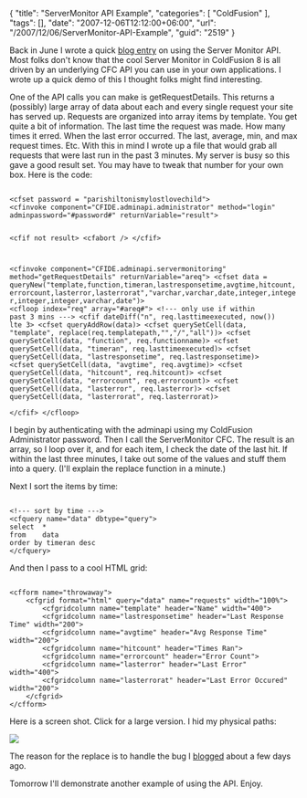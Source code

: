 {
	"title": "ServerMonitor API Example",
	"categories": [
		"ColdFusion"
	],
	"tags": [],
	"date": "2007-12-06T12:12:00+06:00",
	"url": "/2007/12/06/ServerMonitor-API-Example",
	"guid": "2519"
}

Back in June I wrote a quick <a href="http://www.raymondcamden.com/index.cfm/2007/6/14/ColdFusion-8-Server-Monitor-API">blog entry</a> on using the Server Monitor API. Most folks don't know that the cool Server Monitor in ColdFusion 8 is all driven by an underlying CFC API you can use in your own applications. I wrote up a quick demo of this I thought folks might find interesting.
<!--more-->
One of the API calls you can make is getRequestDetails. This returns a (possibly) large array of data about each and every single request your site has served up. Requests are organized into array items by template. You get quite a bit of information. The last time the request was made. How many times it erred. When the last error occurred. The last, average, min, and max request times. Etc. With this in mind I wrote up a file that would grab all requests that were last run in the past 3 minutes. My server is busy so this gave a good result set. You may have to tweak that number for your own box. Here is the code:

<code>
&lt;cfset password = "parishiltonismylostlovechild"&gt;
&lt;cfinvoke component="CFIDE.adminapi.administrator" method="login" adminpassword="#password#" returnVariable="result"&gt;

&lt;cfif not result&gt;
	&lt;cfabort /&gt;
&lt;/cfif&gt;

&lt;cfinvoke component="CFIDE.adminapi.servermonitoring" method="getRequestDetails" returnVariable="areq"&gt;
&lt;cfset data = queryNew("template,function,timeran,lastresponsetime,avgtime,hitcount,errorcount,lasterror,lasterrorat","varchar,varchar,date,integer,integer,integer,integer,varchar,date")&gt;
&lt;cfloop index="req" array="#areq#"&gt;
	&lt;!--- only use if within past 3 mins ---&gt;
	&lt;cfif dateDiff("n", req.lasttimeexecuted, now()) lte 3&gt;
		&lt;cfset queryAddRow(data)&gt;
		&lt;cfset querySetCell(data, "template", replace(req.templatepath,"\","/","all"))&gt;
		&lt;cfset querySetCell(data, "function", req.functionname)&gt;
		&lt;cfset querySetCell(data, "timeran", req.lasttimeexecuted)&gt;
		&lt;cfset querySetCell(data, "lastresponsetime", req.lastresponsetime)&gt;
		&lt;cfset querySetCell(data, "avgtime", req.avgtime)&gt;
		&lt;cfset querySetCell(data, "hitcount", req.hitcount)&gt;
		&lt;cfset querySetCell(data, "errorcount", req.errorcount)&gt;
		&lt;cfset querySetCell(data, "lasterror", req.lasterror)&gt;
		&lt;cfset querySetCell(data, "lasterrorat", req.lasterrorat)&gt;		
	&lt;/cfif&gt;
&lt;/cfloop&gt;
</code>

I begin by authenticating with the adminapi using my ColdFusion Administrator password. Then I call the ServerMonitor CFC. The result is an array, so I loop over it, and for each item, I check the date of the last hit. If within the last three minutes, I take out some of the values and stuff them into a query. (I'll explain the replace function in a minute.)

Next I sort the items by time:

<code>
&lt;!--- sort by time ---&gt;
&lt;cfquery name="data" dbtype="query"&gt;
select	*
from	data
order by timeran desc
&lt;/cfquery&gt;
</code>

And then I pass to a cool HTML grid:

<code>
&lt;cfform name="throwaway"&gt;
	&lt;cfgrid format="html" query="data" name="requests" width="100%"&gt;
		&lt;cfgridcolumn name="template" header="Name" width="400"&gt;
		&lt;cfgridcolumn name="lastresponsetime" header="Last Response Time" width="200"&gt;
		&lt;cfgridcolumn name="avgtime" header="Avg Response Time" width="200"&gt;
		&lt;cfgridcolumn name="hitcount" header="Times Ran"&gt;
		&lt;cfgridcolumn name="errorcount" header="Error Count"&gt;
		&lt;cfgridcolumn name="lasterror" header="Last Error" width="400"&gt;
		&lt;cfgridcolumn name="lasterrorat" header="Last Error Occured" width="200"&gt;
	&lt;/cfgrid&gt;
&lt;/cfform&gt;
</code>

Here is a screen shot. Click for a large version. I hid my physical paths:


<a href="http://www.coldfusionjedi.com/images/1206.png">
<img src="https://static.raymondcamden.com/images/cfjedi/1206small.png"></a>

The reason for the replace is to handle the bug I <a href="http://www.coldfusionjedi.com/index.cfm/2007/12/3/Interesting-display-bug-with-CF8-HTML-Grid">blogged</a> about a few days ago. 

Tomorrow I'll demonstrate another example of using the API. Enjoy.